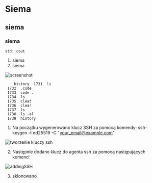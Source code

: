 # Siema 

## siema

### siema 

`std::cout`

1. siema 
2. siema

![screenshot](/Screenshot-20220313183416-149x201.png)

```
    history  1731  ls
 1732  .code
 1733  code .
 1734  ls
 1735  cleat
 1736  clear
 1737  ls
 1738  ls -al
 1739  history

```

1. Na początku wygenerowano klucz SSH za pomocą komendy: ssh-keygen -t ed25519 -C "your_email@example.com"

![tworzenie kluczy ssh](/Screenshot-20220313184743-835x339.png)

2. Następnie dodano klucz do agenta ssh za pomocą następujących komend:

![addingSSH](/addingSSH.png)

3. sklonowano


